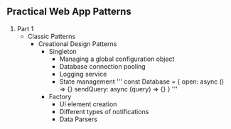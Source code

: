 ## Practical Web App Patterns
1. Part 1
   - Classic Patterns
     - Creational Design Patterns
       - Singleton
         - Managing a global configuration object
         - Database connection pooling
         - Logging service
         - State management
         '''
         const Database = {
            open: async () => {}
            sendQuery: async (query) => {}
         }
         '''
       - Factory
         - UI element creation
         - Different types of notifications
         - Data Parsers
